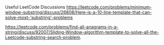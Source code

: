 





Useful LeetCode Discussions
https://leetcode.com/problems/minimum-window-substring/discuss/26808/Here-is-a-10-line-template-that-can-solve-most-'substring'-problems

https://leetcode.com/problems/find-all-anagrams-in-a-string/discuss/92007/Sliding-Window-algorithm-template-to-solve-all-the-Leetcode-substring-search-problem.